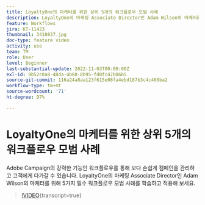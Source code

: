 ```yaml
---
title: LoyaltyOne의 마케터를 위한 상위 5개의 워크플로우 모범 사례
description: LoyaltyOne의 마케팅 Associate Director인 Adam Wilson의 마케터를 위해 5가지 필수 워크플로우 모범 사례를 학습하고 적용해 보세요.
feature: Workflows
jira: KT-11423
thumbnail: 3410837.jpg
doc-type: feature video
activity: use
team: TM
role: User
level: Beginner
last-substantial-update: 2022-11-03T00:00:00Z
exl-id: 9b52c0a8-48da-4b88-8b95-fd0fc47b06b5
source-git-commit: 116a24a8aa123f615e08fa4ebd187b3c4c460ba2
workflow-type: tm+mt
source-wordcount: '71'
ht-degree: 97%

---
```


# LoyaltyOne의 마케터를 위한 상위 5개의 워크플로우 모범 사례

Adobe Campaign의 강력한 기능인 워크플로우를 통해 보다 손쉽게 캠페인을 관리하고 고객에게 다가갈 수 있습니다. LoyaltyOne의 마케팅 Associate Director인 Adam Wilson의 마케터를 위해 5가지 필수 워크플로우 모범 사례를 학습하고 적용해 보세요.

>[!VIDEO](https://video.tv.adobe.com/v/3410837?quality=12&learn=on){transcript=true}
